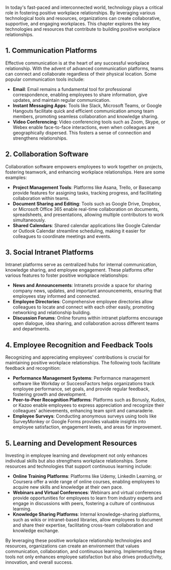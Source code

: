 
In today's fast-paced and interconnected world, technology plays a critical role in fostering positive workplace relationships. By leveraging various technological tools and resources, organizations can create collaborative, supportive, and engaging workplaces. This chapter explores the key technologies and resources that contribute to building positive workplace relationships.

1\. Communication Platforms
--------------------------

Effective communication is at the heart of any successful workplace relationship. With the advent of advanced communication platforms, teams can connect and collaborate regardless of their physical location. Some popular communication tools include:

* **Email**: Email remains a fundamental tool for professional correspondence, enabling employees to share information, give updates, and maintain regular communication.
* **Instant Messaging Apps**: Tools like Slack, Microsoft Teams, or Google Hangouts facilitate quick and efficient communication among team members, promoting seamless collaboration and knowledge sharing.
* **Video Conferencing**: Video conferencing tools such as Zoom, Skype, or Webex enable face-to-face interactions, even when colleagues are geographically dispersed. This fosters a sense of connection and strengthens relationships.

2\. Collaboration Software
-------------------------

Collaboration software empowers employees to work together on projects, fostering teamwork, and enhancing workplace relationships. Here are some examples:

* **Project Management Tools**: Platforms like Asana, Trello, or Basecamp provide features for assigning tasks, tracking progress, and facilitating collaboration within teams.
* **Document Sharing and Editing**: Tools such as Google Drive, Dropbox, or Microsoft Office 365 enable real-time collaboration on documents, spreadsheets, and presentations, allowing multiple contributors to work simultaneously.
* **Shared Calendars**: Shared calendar applications like Google Calendar or Outlook Calendar streamline scheduling, making it easier for colleagues to coordinate meetings and events.

3\. Social Intranet Platforms
----------------------------

Intranet platforms serve as centralized hubs for internal communication, knowledge sharing, and employee engagement. These platforms offer various features to foster positive workplace relationships:

* **News and Announcements**: Intranets provide a space for sharing company news, updates, and important announcements, ensuring that employees stay informed and connected.
* **Employee Directories**: Comprehensive employee directories allow colleagues to locate and connect with each other easily, promoting networking and relationship building.
* **Discussion Forums**: Online forums within intranet platforms encourage open dialogue, idea sharing, and collaboration across different teams and departments.

4\. Employee Recognition and Feedback Tools
------------------------------------------

Recognizing and appreciating employees' contributions is crucial for maintaining positive workplace relationships. The following tools facilitate feedback and recognition:

* **Performance Management Systems**: Performance management software like Workday or SuccessFactors helps organizations track employee performance, set goals, and provide regular feedback, fostering growth and development.
* **Peer-to-Peer Recognition Platforms**: Platforms such as Bonusly, Kudos, or Kazoo enable employees to express appreciation and recognize their colleagues' achievements, enhancing team spirit and camaraderie.
* **Employee Surveys**: Conducting anonymous surveys using tools like SurveyMonkey or Google Forms provides valuable insights into employee satisfaction, engagement levels, and areas for improvement.

5\. Learning and Development Resources
-------------------------------------

Investing in employee learning and development not only enhances individual skills but also strengthens workplace relationships. Some resources and technologies that support continuous learning include:

* **Online Training Platforms**: Platforms like Udemy, LinkedIn Learning, or Coursera offer a wide range of online courses, enabling employees to acquire new skills and knowledge at their own pace.
* **Webinars and Virtual Conferences**: Webinars and virtual conferences provide opportunities for employees to learn from industry experts and engage in discussions with peers, fostering a culture of continuous learning.
* **Knowledge Sharing Platforms**: Internal knowledge-sharing platforms, such as wikis or intranet-based libraries, allow employees to document and share their expertise, facilitating cross-team collaboration and knowledge exchange.

By leveraging these positive workplace relationship technologies and resources, organizations can create an environment that values communication, collaboration, and continuous learning. Implementing these tools not only enhances employee satisfaction but also drives productivity, innovation, and overall success.
